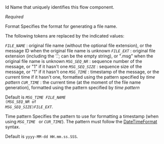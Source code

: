 
Id
Name that uniquely identifies this flow component.

<i>Required</i>


Format
Specifies the format for generating a file name.

The following tokens are replaced by the indicated values:

<code>*FILE_NAME*</code> : original file name (without the optional file extension), or the message ID when the original file name is unknown
<code>*FILE_EXT*</code> : original file extension (including the '.'; can be the empty string), or ".msg" when the original file name is unknown
<code>*MSG_SEQ_NR*</code> : sequence number of the message, or "1" if it hasn't one
<code>*MSG_SEQ_SIZE*</code> : sequence size of the message, or "1" if it hasn't one
<code>*MSG_TIME*</code> : timestamp of the message, or the current time if it hasn't one, formatted using the pattern specified by <i>time pattern</i>
<code>*CUR_TIME*</code> : the current time (at the moment of the file name generation), formatted using the pattern specified by <i>time pattern</i>

Default is <code>*MSG_TIME* *FILE_NAME* (*MSG_SEQ_NR* of *MSG_SEQ_SIZE*)*FILE_EXT*</code>.


Time pattern
Specifies the pattern to use for formatting a timestamp (when using <code>*MSG_TIME* </code> or <code>*CUR_TIME*</code>). The pattern must follow the <a href="http://joda-time.sourceforge.net/api-release/org/joda/time/format/DateTimeFormat.html" target="_blank">DateTimeFormat</a> syntax.

Default is <code>yyyy-MM-dd HH.mm.ss.SSS</code>.

